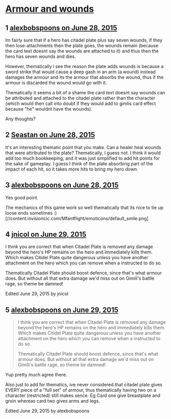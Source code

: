 # [Armour and wounds](https://community.fantasyflightgames.com/topic/181343-armour-and-wounds/)

## 1 [alexbobspoons on June 28, 2015](https://community.fantasyflightgames.com/topic/181343-armour-and-wounds/?do=findComment&comment=1674120)

Im fairly sure that if a hero has citadel plate plus say seven wounds, if they then lose-attachments then the plate goes, the wounds remain (because the card text doesnt say the wounds are attached to it) and thus then the hero has seven wounds and dies.

However, thematically i see the reason the plate adds wounds is because a sword strike that would cause a deep gash in an arm (a wound) instead damages the armour and its the armour that absorbs the wound, thus if the armour is discarded the wound would go with it.

Thematically it seems a bit of a shame the card text doesnt say wounds can be attributed and attached to the citadel plate rather than the character (which would then call into doubt if they would add to gimlis card effect because "he" wouldnt have the wounds).

Any thoughts?

## 2 [Seastan on June 28, 2015](https://community.fantasyflightgames.com/topic/181343-armour-and-wounds/?do=findComment&comment=1674305)

It's an interesting thematic point that you make. Can a healer heal wounds that were attributed to the plate? Thematically, I guess not. I think it would add too much bookkeeping, and it was just simplified to add hit points for the sake of gameplay. I guess I think of the plate absorbing part of the impact of each hit, so it takes more hits to bring my hero down. 

## 3 [alexbobspoons on June 28, 2015](https://community.fantasyflightgames.com/topic/181343-armour-and-wounds/?do=findComment&comment=1674570)

Yes good point.

The mechanics of this game work so well thematically that its nice to tie up loose ends sometimes :) [//content.invisioncic.com/Mfantflight/emoticons/default_smile.png]

## 4 [jnicol on June 29, 2015](https://community.fantasyflightgames.com/topic/181343-armour-and-wounds/?do=findComment&comment=1675020)

I think you are correct that when Citadel Plate is removed any damage beyond the hero's HP remains on the hero and immediately kills them. Which makes Citidel Plate quite dangerous unless you have another attachment on the hero which you can remove when a instructed to do so.

Thematically Citadel Plate should boost defence, since that's what armour does. But without all that extra damage we'd miss out on Gimili's battle rage, so theme be damned!

Edited June 29, 2015 by jnicol

## 5 [alexbobspoons on June 29, 2015](https://community.fantasyflightgames.com/topic/181343-armour-and-wounds/?do=findComment&comment=1675570)

> I think you are correct that when Citadel Plate is removed any damage beyond the hero's HP remains on the hero and immediately kills them. Which makes Citidel Plate quite dangerous unless you have another attachment on the hero which you can remove when a instructed to do so.
> 
> Thematically Citadel Plate should boost defence, since that's what armour does. But without all that extra damage we'd miss out on Gimili's battle rage, so theme be damned!

Yup pretty much agree there.

Also just to add for thematics, ive never considered that citadel plate gives EVERY piece of a "full set" of armour, thus thematically having two on a character (restricted) still makes sence. Eg Card one give breastplate and groin whereas card two gives arms and legs.

Edited June 29, 2015 by alexbobspoons

